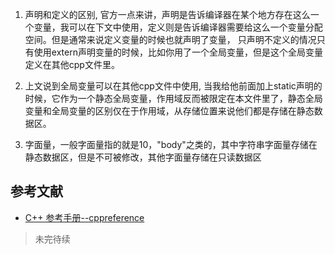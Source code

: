 1. 声明和定义的区别, 官方一点来讲，声明是告诉编译器在某个地方存在这么一个变量，我可以在下文中使用，定义则是告诉编译器需要给这么一个变量分配空间。但是通常来说定义变量的时候也就声明了变量，
只声明不定义的情况只有使用extern声明变量的时候，比如你用了一个全局变量，但是这个全局变量定义在其他cpp文件里。

2. 上文说到全局变量可以在其他cpp文件中使用, 当我给他前面加上static声明的时候，它作为一个静态全局变量，作用域反而被限定在本文件里了，静态全局变量和全局变量的区别仅在于作用域，从存储位置来说他们都是存储在静态数据区。

3. 字面量，一般字面量指的就是10，"body"之类的，其中字符串字面量存储在静态数据区，但是不可被修改，其他字面量存储在只读数据区

## 参考文献

- [C++ 参考手册--cppreference](https://zh.cppreference.com/w/cpp/utility/functional/function)


>未完待续